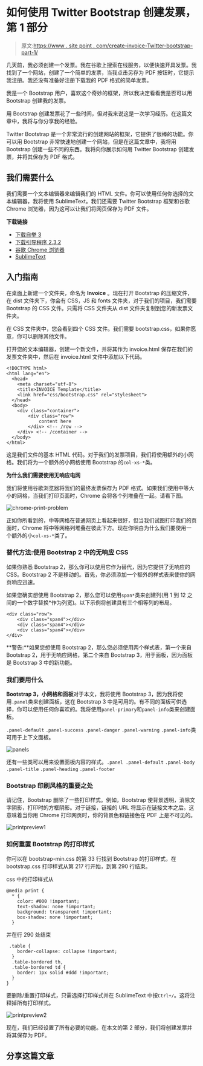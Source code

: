 # 如何使用 Twitter Bootstrap 创建发票，第 1 部分

> 原文:[https://www . site point . com/create-invoice-Twitter-bootstrap-part-1/](https://www.sitepoint.com/create-invoice-twitter-bootstrap-part-1/)

几天前，我必须创建一个发票。我在谷歌上搜索在线服务，以便快速开具发票。我找到了一个网站，创建了一个简单的发票，当我点击另存为 PDF 按钮时，它提示我注册。我还没有准备好注册下载我的 PDF 格式的简单发票。

我是一个 Bootstrap 用户，喜欢这个奇妙的框架，所以我决定看看我是否可以用 Bootstrap 创建我的发票。

用 Bootstrap 创建发票花了一些时间，但对我来说这是一次学习经历。在这篇文章中，我将与你分享我的经验。

Twitter Bootstrap 是一个非常流行的创建网站的框架，它提供了很棒的功能。你可以用 Bootstrap 非常快速地创建一个网站，但是在这篇文章中，我将用 Bootstrap 创建一些不同的东西。我将向你展示如何用 Twitter Bootstrap 创建发票，并将其保存为 PDF 格式。

## 我们需要什么

我们需要一个文本编辑器来编辑我们的 HTML 文件。你可以使用任何你选择的文本编辑器，我将使用 SublimeText。我们还需要 Twitter Bootstrap 框架和谷歌 Chrome 浏览器，因为这可以让我们将网页保存为 PDF 文件。

**下载链接**

*   [下载自举 3](http://getbootstrap.com/)
*   [下载引导程序 2.3.2](http://getbootstrap.com/2.3.2/)
*   [谷歌 Chrome 浏览器](https://www.google.com/intl/en_uk/chrome/browser/)
*   [SublimeText](http://www.sublimetext.com/)

## 入门指南

在桌面上新建一个文件夹，命名为 **Invoice** 。现在打开 Bootstrap 的压缩文件，在 dist 文件夹下，你会有 CSS，JS 和 fonts 文件夹，对于我们的项目，我们需要 Bootstrap 的 CSS 文件。只需将 CSS 文件夹从 dist 文件夹复制到您的新发票文件夹。

在 CSS 文件夹中，您会看到四个 CSS 文件。我们需要 bootstrap.css，如果你愿意，你可以删除其他文件。

打开您的文本编辑器，创建一个新文件，并将其作为 invoice.html 保存在我们的发票文件夹中，然后在 invoice.html 文件中添加以下代码。

```
<!DOCTYPE html>
<html lang="en">
  <head>
    <meta charset="utf-8">
    <title>INVOICE Template</title>
    <link href="css/bootstrap.css" rel="stylesheet">
  </head>
  <body>
    <div class="container">
        <div class="row">
            content here
        </div> <!-- /row -->
    </div> <!-- /container -->
  </body>
</html> 
```

这是我们文件的基本 HTML 代码。对于我们的发票项目，我们将使用额外的小网格。我们将为一个额外的小网格使用 Bootstrap 的`col-xs-*`类。

**为什么我们需要使用无响应电网**

我们将使用谷歌浏览器将我们的最终发票保存为 PDF 格式。如果我们使用中等大小的网格，当我们打印页面时，Chrome 会将各个列堆叠在一起。请看下图。

![chrome-print-problem](../Images/9a9803e4beabfaf501eea67d2b219af9.png)

正如你所看到的，中等网格在普通网页上看起来很好，但当我们试图打印我们的页面时，Chrome 将中等网格列堆叠在彼此下方。现在你明白为什么我们要使用一个额外的小`col-xs-*`类了。

### 替代方法:使用 Bootstrap 2 中的无响应 CSS

如果你熟悉 Bootstrap 2，那么你可以使用它作为替代，因为它提供了无响应的 CSS。Bootstrap 2 不是移动的。首先，你必须添加一个额外的样式表来使你的网页响应迅速。

如果您确实想使用 Bootstrap 2，那么您可以使用`span*`类来创建列(用 1 到 12 之间的一个数字替换*作为列宽)。以下示例将创建具有三个相等列的布局。

```
<div class="row">
    <div class="span4"></div>
    <div class="span4"></div>
    <div class="span4"></div>
</div>
```

**警告:**如果您想使用 Bootstrap 2，那么您必须使用两个样式表，第一个来自 Bootstrap 2，用于无响应网格，第二个来自 Bootstrap 3，用于面板，因为面板是 Bootstrap 3 中的新功能。

### 我们要用什么

**Bootstrap 3，小网格和面板**对于本文，我将使用 Bootstrap 3，因为我将使用`.panel`类来创建面板，这在 Bootstrap 3 中是可用的。有不同的面板可供选择，你可以使用任何你喜欢的。我将使用`panel-primary`和`panel-info`类来创建面板。

`.panel-default` `.panel-success` `.panel-danger` `.panel-warning` `.panel-info`类可用于上下文面板。

![panels](../Images/aa5b9a83e9e253173d64a67e1e102c5e.png)

还有一些类可以用来设置面板内容的样式。`.panel .panel-default` `.panel-body` `.panel-title` `.panel-heading` `.panel-footer`

### Bootstrap 印刷风格的重要之处

请记住，Bootstrap 删除了一些打印样式。例如，Bootstrap 使背景透明，消除文字阴影，打印时的方框阴影。对于链接，链接的 URL 将显示在链接文本之后。这意味着当你用 Chrome 打印网页时，你的背景色和链接色在 PDF 上是不可见的。

![printpreview1](../Images/ae71502f0e6e1aac9a73863bb65f4522.png)

### 如何重置 Bootstrap 的打印样式

你可以在 bootstrap-min.css 的第 33 行找到 Bootstrap 的打印样式，在 bootstrap.css 打印样式从第 217 行开始，到第 290 行结束。

css 中的打印样式从

```
@media print {
  * {
    color: #000 !important;
    text-shadow: none !important;
    background: transparent !important;
    box-shadow: none !important;
  }
```

并在行 290 处结束

```
 .table {
    border-collapse: collapse !important;
  }
  .table-bordered th,
  .table-bordered td {
    border: 1px solid #ddd !important;
  }
}
```

要删除/重置打印样式，只需选择打印样式并在 SublimeText 中按`Ctrl+/`。这将注释掉所有打印样式。

![printpreview2](../Images/1d1a6be96ef5820f11b4ff0239bf04a7.png)

现在，我们已经设置了所有必要的功能。在本文的第 2 部分，我们将创建发票并将其保存为 PDF。

## 分享这篇文章